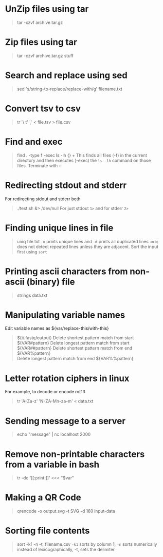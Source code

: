 # UnZip files using tar
> tar -xzvf archive.tar.gz
# Zip files using tar
> tar -czvf archive.tar.gz stuff
# Search and replace using sed
> sed 's/string-to-replace/replace-with/g' filename.txt
# Convert tsv to csv
> tr '\ t' ',' < file.tsv > file.csv
# Find and exec
> find . -type f -exec ls -lh {} +
This finds all files (-f) in the current directory and then
executes (-exec) the `ls -lh` command on those files. Terminate
with `+`
# Redirecting stdout and stderr 
For redirecting stdout and stderr both
> ./test.sh &> /dev/null
For just stdout `1>` and for stderr `2>`
# Finding unique lines in file
> uniq file.txt
`-u` prints unique lines and `-d` prints all duplicated lines
`uniq` does not detect repeated lines unless they are adjacent.
Sort the input first using `sort`
# Printing ascii characters from non-ascii (binary) file
> strings data.txt
# Manipulating variable names
Edit variable names as ${var/replace-this/with-this}
> ${i/.fastq/output}
Delete shortest pattern match from start
> ${VAR#pattern}
Delete longest pattern match from start
> ${VAR##pattern} 
Delete shortest pattern match from end
> ${VAR%pattern}  
Delete longest pattern match from end
> ${VAR%%pattern} 
# Letter rotation ciphers in linux
For example, to decode or encode rot13
> tr 'A-Za-z' 'N-ZA-Mn-za-m' < data.txt
# Sending message to a server
> echo "message" | nc localhost 2000
# Remove non-printable characters from a variable in bash
> tr -dc '[[:print:]]' <<< "$var"
# Making a QR Code
> qrencode -o output.svg -t SVG -d 160 input-data
# Sorting file contents
> sort -k1 -n -t, filename.csv
`-k1` sorts by column 1, `-n` sorts numerically instead of lexicographically,
-t, sets the delimiter
